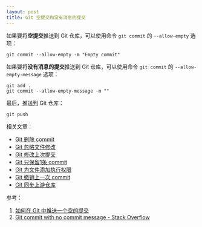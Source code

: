 ```yaml
---
layout: post
title: Git 空提交和没有消息的提交
---
```


如果要将**空提交**推送到 Git 仓库，可以使用命令 `git commit` 的 `--allow-empty` 选项：
```
git commit --allow-empty -m "Empty commit"
```
如果要将**没有消息的提交**推送到 Git 仓库，可以使用命令 `git commit` 的 `--allow-empty-message` 选项：
```
git add .
git commit --allow-empty-message -m ""
```
最后，推送到 Git 仓库：
```
git push
```
相关文章：
- [Git 删除 commit](Git-Delete-Commit)
- [Git 忽略文件修改](Git-skip-worktree)
- [Git 修改上次提交](Git-commit-amend)
- [Git 只保留1条 commit](Git-only-keep-1-commit)
- [Git 为文件添加执行权限](Git-update-index-chmod=+x)
- [Git 撤销上一次 commit](Git-reset-soft-HEAD~1)
- [Git 同步上游仓库](Git-fetch-upstream)

参考：
1. [如何在 Git 中推送一个空的提交](https://www.freecodecamp.org/chinese/news/how-to-push-an-empty-commit-with-git/)
2. [Git commit with no commit message - Stack Overflow](https://stackoverflow.com/questions/6218199)